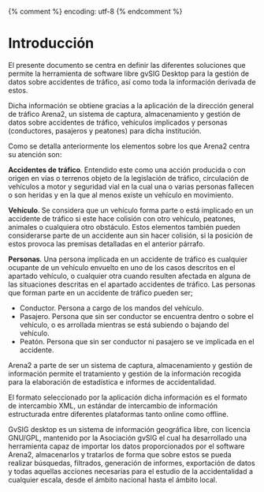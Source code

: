 {% comment %} encoding: utf-8 {% endcomment %}

# Introducción

El presente documento se centra en definir las diferentes soluciones que permite la herramienta de software libre gvSIG Desktop para la gestión de datos sobre accidentes de tráfico, así como toda la información derivada de estos.

Dicha información se obtiene gracias a la aplicación de la dirección general de tráfico Arena2, un sistema de captura, almacenamiento y gestión de datos sobre accidentes de tráfico, vehículos implicados y personas (conductores, pasajeros y peatones) para dicha institución.

Como se detalla anteriormente los elementos sobre los que Arena2 centra su atención son:

**Accidentes de tráfico**. Entendido este como una acción producida o con origen en vías o terrenos objeto de la legislación de tráfico, circulación de vehículos a motor y seguridad vial en la cual una o varias personas fallecen o son heridas y en la que al menos existe un vehículo en movimiento.

**Vehículo**. Se considera que un vehículo forma parte o está implicado en un accidente de tráfico si este hace colisión con otro vehículo, peatones, animales o cualquiera otro obstáculo. Estos elementos también pueden considerarse parte de un accidente aun sin hacer colisión, si la posición de estos provoca las premisas detalladas en el anterior párrafo.

**Personas**. Una persona implicada en un accidente de tráfico es cualquier ocupante de un vehículo envuelto en uno de los casos descritos en el apartado vehículo, o cualquier otra cuando resulten afectada en alguna de las situaciones descritas en el apartado accidentes de tráfico. Las personas que forman parte en un accidente de tráfico pueden ser;

* Conductor. Persona a cargo de los mandos del vehículo.
* Pasajero. Persona que sin ser conductor se encuentra dentro o sobre el vehículo, o es arrollada mientras se está subiendo o bajando del vehículo.
* Peatón. Persona que sin ser conductor ni pasajero se ve implicada en el accidente.

Arena2 a parte de ser un sistema de captura, almacenamiento y gestión de información permite el tratamiento y gestión de la información recogida para la elaboración de estadística e informes de accidentalidad.

El formato seleccionado por la aplicación dicha información es el formato de intercambio XML, un estándar de intercambio de información estructurada entre diferentes plataformas tanto online como offline.

GvSIG desktop es un sistema de información geográfica libre, con licencia GNU/GPL, mantenido por la Asociación gvSIG el cual ha desarrollado una herramienta capaz de importar los datos proporcionados por el software Arena2, almacenarlos y tratarlos de forma que sobre estos se pueda realizar búsquedas, filtrados, generación de informes, exportación de datos y todas aquellas acciones necesarias para el estudio de la accidentalidad a cualquier escala, desde el ámbito nacional hasta el ámbito local.
